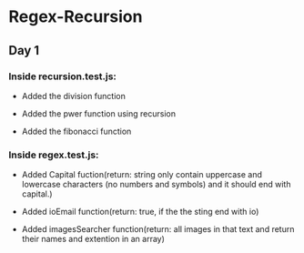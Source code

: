 # Regex-Recursion

## Day 1

### Inside recursion.test.js:

- Added the division function 

- Added the pwer function using recursion 

- Added the fibonacci function 

### Inside regex.test.js:

- Added Capital fuction(return: string only contain uppercase and lowercase characters (no numbers and symbols) and it should end with capital.)

- Added ioEmail function(return: true, if the the sting end with io)

- Added imagesSearcher function(return: all images in that text and return their names and extention in an array)   